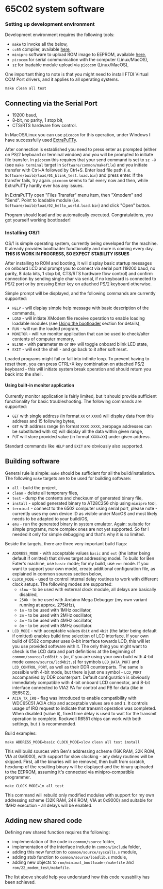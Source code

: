 # 65C02 system software


### Setting up development environment

Development environment requires the following tools:

- `make` to invoke all the below,
- `cc65` compiler, available [here](https://github.com/cc65/cc65),
- `minipro` software to upload ROM image to EEPROM, available [here](https://gitlab.com/DavidGriffith/minipro/),
- `picocom` for serial communication with the computer (Linux/MacOS),
- `sz` for loadable module upload via `picocom` (Linux/MacOS),

One important thing to note is that you might need to install FTDI Virtual COM Port drivers, and it applies to all operating systems.


```shell
make clean all test
```

## Connecting via the Serial Port

- 19200 baud,
- 8-bit, no parity, 1 stop bit,
- CTS/RTS hardware flow control.

In MacOS/Linux you can use `picocom` for this operation, under Windows I have successfully used [ExtraPuTTy](https://www.extraputty.com/).

After connection is established you need to press enter as prompted (either on PS/2 keyboard or terminal window) and you will be prompted to initiate file transfer. In `picocom` this requires that your send command is set to `sz -X` (see `make terminal` target in `Software/common/makefile`) and you initiate transfer with Ctrl+A followed by Ctrl+S. Enter load file path (i.e. `Software/build/load/01_blink_test.load.bin`) and press enter. If the transfer fails, try again. `picocom` seems to fail every now and then, while ExtraPuTTy hardly ever has any issues.

In ExtraPuTTy open "Files Transfer" menu item, then "Xmodem" and "Send". Point to loadable module (i.e. `Software/build/load/02_hello_world.load.bin`) and click "Open" button.

Program should load and be automatically executed. Congratulations, you got yourself working bootloader!

### Installing OS/1

OS/1 is simple operating system, currently being developed for the machine. It already provides bootloader functionality and more is coming every day. **THIS IS WORK IN PROGRESS, SO EXPECT STABILITY ISSUES**

After installing to ROM and booting, it will display basic startup messages on onboard LCD and prompt you to connect via serial port (19200 baud, no parity, 8 data bits, 1 stop bit, CTS/RTS hardware flow control) and confirm connection by sending single char via serial, if no keyboard is connected to PS/2 port or by pressing Enter key on attached PS/2 keyboard otherwise.

Simple prompt will be displayed, and the following commands are currently supported:

- `HELP` - will display simple help message with basic description of the commands,
- `LOAD` - will initiate XModem file receive operation to enable loading loadable modules (see [Using the bootloader](#using-the-bootloader) section for details),
- `RUN` - will run the loaded program,
- `MONITOR` - will run monitor application that can be used to check/alter contents of computer memory,
- `BLINK` - with parameter `ON` or `OFF` will toggle onboard blink LED state,
- `EXIT` - will exit the shell - and go back to it after soft reset.

Loaded programs might fail or fall into infinite loop. To prevent having to reset them, you can press CTRL+X key combination on attached PS/2 keyboard - this will initiate system break operation and should return you back into the shell.

#### Using built-in monitor application

Currently monitor application is fairly limited, but it should provide sufficient functionality for basic troubleshooting. The following commands are supported:

- `GET` with single address (in format `XX` or `XXXX`) will display data from this address and 15 following bytes,
- `GET` with address range (in format `XXXX:XXXX`, zeropage addresses can be substituted with `XX`) will display all the data within given range,
- `PUT` will store provided value (in format `XXXX=XX`) under given address.

Standard commands like `HELP` and `EXIT` are obviously also supported.

## Building software

General rule is simple: `make` should be sufficient for all the build/installation. The following `make` targets are to be used for building software:

- `all` - build the project,
- `clean` - delete all temporary files,
- `test` - dump the contents and checksum of generated binary file,
- `install` - upload generated binary to AT28C256 chip using `minipro` tool,
- `terminal` - connect to the 6502 computer using serial port, please note - currently uses my own device ID as visible under MacOS and most likely needs to be adapted to your build/OS,
- `emu` - run the generated binary in system emulator. Again: suitable for simple programs, more complex ones are not yet supported. So far I needed it only for simple debugging and that's why it is so limited.

Beside the targets, there are three very important build flags:

- `ADDRESS_MODE` - with acceptable values `basic` and `ext` (the latter being default if omitted) that drives target addressing model. To build for Ben Eater's machine, use `basic` mode; for my build, use `ext` mode. If you want to support your own model, create additional configuration file, as explained in common sources section below,
- `CLOCK_MODE` - used to control internal delay routines to work with different clock setups. The following modes are supported:
  - `slow` - to be used with external clock module, all delays are basically disabled,
  - `250k` - to be used with Arduino Mega Debugger (my own variant running at approx. 275kHz),
  - `1m` - to be used with 1MHz oscillator,
  - `2m` - to be used with 2MHz oscillator,
  - `4m` - to be used with 4MHz oscillator,
  - `8m` - to be used with 8MHz oscillator.
- `LCD_MODE` - with acceptable values `8bit` and `4bit` (the latter being default if omitted) enables build time selection of LCD interface. If your own build of 6502 computer uses 8-bit interface towards LCD, this will let you use provided software with it. The only thing you might want to check is the LCD data and port definitions at the beginning of `common/source/lcd8bit.s` (or, if you are using your own build with 4-bit mode `common/source/lcd4bit.s`) for symbols `LCD_DATA_PORT` and `LCD_CONTROL_PORT`, as well as their DDR counterparts. The same is possible with 4-bit mode, but there is just one symbol - `LCD_PORT` accompanied by DDR counterpart. Default configuration is obviously immediately compatible with 4-bit onboard LCD connector, and 8-bit interface connected to VIA2 PA for control and PB for data (like in BE6502),
- `ACIA_TX_IRQ` - flag was introduced to enable compatibility with WDC65C51 ACIA chip and acceptable values are `0` and `1`. It controls usage of IRQ request to indicate that transmit operation was completed. When disabled (value `0`), fixed time delay is used to wait for the transmit operation to complete. Rockwell R6551 chips can work with both settings, but `1` is recommended.

Build examples:

```shell
make ADDRESS_MODE=basic CLOCK_MODE=slow clean all test install
```

This will build sources with Ben's addressing scheme (16K RAM, 32K ROM, VIA at 0x6000), with support for slow clocking - any delay routines will be skipped. First, all the binaries will be removed, then built from scratch, hexdump of the resulting binary will be displayed and the binary uploaded to the EEPROM, assuming it's connected via minipro-compatible programmer.

```shell
make CLOCK_MODE=1m all test
```

This command will rebuild only modified modules with support for my own addressing scheme (32K RAM, 24K ROM, VIA at 0x9000) and suitable for 1MHz execution - all delays will be enabled.

## Adding new shared code

Defining new shared function requires the following:

- implementation of the code in `common/source` folder,
- implementation of the interface include in `common/include` folder,
- adding this new function to `common/source/syscalls.s` module,
- adding stub function to `common/source/loadlib.s` module,
- adding new objects to `rom/minimal_bootloader/makefile` and `rom/22_modem_test/makefile`.

The list above should help you understand how this code reusability has been achieved.
